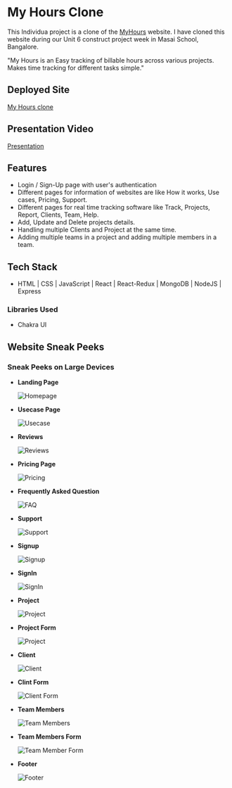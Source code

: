 # My Hours Clone

This Individua project is a clone of the [MyHours](https://myhours.com) website. I have cloned this website during our Unit 6 construct project week in Masai School, Bangalore.

"My Hours is an Easy tracking of billable hours across various projects. Makes time tracking for different tasks simple."

## Deployed Site

[My Hours clone](https://myhours-app.netlify.app)

## Presentation Video

[Presentation]()

## Features

- Login / Sign-Up page with user's authentication
- Different pages for information of websites are like How it works, Use cases, Pricing, Support.
- Different pages for real time tracking software like Track, Projects, Report, Clients, Team, Help.
- Add, Update and Delete projects details.
- Handling multiple Clients and Project at the same time.
- Adding multiple teams in a project and adding multiple members in a team.

## Tech Stack

- HTML | CSS | JavaScript | React | React-Redux | MongoDB | NodeJS | Express

### Libraries Used

- Chakra UI


## Website Sneak Peeks

### Sneak Peeks on Large Devices

- **Landing Page**

  ![Homepage](../image/Homepage.png?raw=true)

- **Usecase Page**

  ![Usecase](./image/Usecase.png?raw=true)

- **Reviews**

  ![Reviews](./image/Reviews.png?raw=true)

- **Pricing Page**

  ![Pricing](./image/Pricing.png?raw=true)

- **Frequently Asked Question**

  ![FAQ](./image/FAQ.png?raw=true)

- **Support**

   ![Support](./image/Support.png?raw=true)

- **Signup**

  ![Signup](./image/SignUp.png?raw=true)

- **SignIn**

    ![SignIn](./image/SignIn.png?raw=true)



- **Project**

    ![Project](./image/Project.png?raw=true)
    
- **Project Form**

    ![Project](./image/ProjectForm.png?raw=true)    
    
- **Client**

    ![Client](./image/Client.png?raw=true)    

- **Clint Form**

    ![Client Form](./image/ClientForm.png?raw=true)    

- **Team Members**

    ![Team Members](./image/TeamMembers.png?raw=true)    

- **Team Members Form**

    ![Team Member Form](./image/TeamMemberForm.png?raw=true)
    

- **Footer**

  ![Footer](./image/Footer.png?raw=true)
